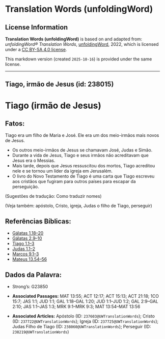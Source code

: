 # Translation Words (unfoldingWord)

## License Information

**Translation Words (unfoldingWord)** is based on and adapted from: _unfoldingWord® Translation Words_, [unfoldingWord](https://unfoldingword.org/utw), 2022, which is licensed under a [CC BY-SA 4.0 license](https://creativecommons.org/licenses/by-sa/4.0/legalcode.en).

This markdown version (created `2025-10-16`) is provided under the same license.



--------------------------------

## Tiago, irmão de Jesus (id: 238015)

Tiago (irmão de Jesus)
======================

Fatos:
------

Tiago era um filho de Maria e José. Ele era um dos meio\-irmãos mais novos de Jesus.

* Os outros meio\-irmãos de Jesus se chamavam José, Judas e Simão.
* Durante a vida de Jesus, Tiago e seus irmãos não acreditavam que Jesus era o Messias.
* Mais tarde, depois que Jesus ressuscitou dos mortos, Tiago acreditou nele e se tornou um líder da igreja em Jerusalém.
* O livro do Novo Testamento de Tiago é uma carta que Tiago escreveu aos cristãos que fugiram para outros países para escapar da perseguição.

(Sugestões de tradução: Como traduzir nomes)

(Veja também: apóstolo, Cristo, igreja, Judas o filho de Tiago, perseguir)

Referências Bíblicas:
---------------------

* [Gálatas 1\.18–20](https://ref.ly/Gal1:18-Gal1:20)
* [Gálatas 2\.9–10](https://ref.ly/Gal2:9-Gal2:10)
* [Tiago 1\.1–3](https://ref.ly/Jas1:1-Jas1:3)
* [Judas 1\.1–2](https://ref.ly/Jude1:1-Jude1:2)
* [Marcos 9\.1–3](https://ref.ly/Mark9:1-Mark9:3)
* [Mateus 13\.54–56](https://ref.ly/Matt13:54-Matt13:56)

Dados da Palavra:
-----------------

* Strong’s: G23850

* **Associated Passages:** MAT 13:55; ACT 12:17; ACT 15:13; ACT 21:18; 1CO 15:7; JAS 1:1; JUD 1:1; GAL 1:18–GAL 1:20; JUD 1:1–JUD 1:2; GAL 2:9–GAL 2:10; JAS 1:1–JAS 1:3; MRK 9:1–MRK 9:3; MAT 13:54–MAT 13:56
* **Associated Articles:** Apóstolo (ID: `237603@UWTranslationWords`); Cristo (ID: `237722@UWTranslationWords`); Igreja (ID: `237725@UWTranslationWords`); Judas Filho de Tiago (ID: `238060@UWTranslationWords`); Perseguir (ID: `238219@UWTranslationWords`)

